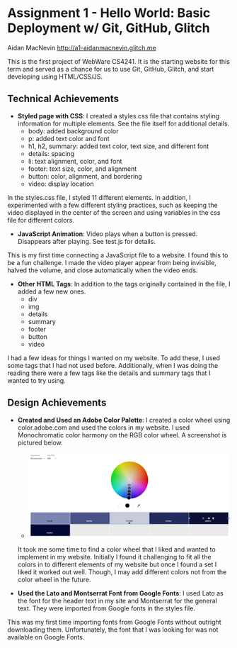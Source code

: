 Assignment 1 - Hello World: Basic Deployment w/ Git, GitHub, Glitch
===


Aidan MacNevin
http://a1-aidanmacnevin.glitch.me

This is the first project of WebWare CS4241. It is the starting website for this term and served as a chance for us to use Git, GitHub, Glitch, and start developing using HTML/CSS/JS. 

## Technical Achievements
- **Styled page with CSS**: I created a styles.css file that contains styling information for multiple elements. See the file itself for additional details.
  - body: added background color
  - p: added text color and font 
  - h1, h2, summary: added text color, text size, and different font
  - details: spacing
  - li: text alignment, color, and font
  - footer: text size, color, and alignment
  - button: color, alignment, and bordering
  - video: display location
  
In the styles.css file, I styled 11 different elements. In addition, I experimented with a few different styling practices, such as keeping the video displayed in the center of the screen and using variables in the css file for different colors.



- **JavaScript Animation**: Video plays when a button is pressed. Disappears after playing. See test.js for details.

This is my first time connecting a JavaScript file to a website. I found this to be a fun challenge. I made the video player appear from being invisible, halved the volume, and close automatically when the video ends.

- **Other HTML Tags**: In addition to the tags originally contained in the file, I added a few new ones.
  - div
  - img
  - details
  - summary
  - footer
  - button
  - video

I had a few ideas for things I wanted on my website. To add these, I used some tags that I had not used before. Additionally, when I was doing the reading there were a few tags like the details and summary tags that I wanted to try using.  

## Design Achievements
- **Created and Used an Adobe Color Palette**: I created a color wheel using color.adobe.com and used the colors in my website. I used Monochromatic color harmony on the RGB color wheel. A screenshot is pictured below.
  - ![img.png](monochromecolor.png)


  It took me some time to find a color wheel that I liked and wanted to implement in my website. Initially I found it challenging to fit all the colors in to different elements of my website but once I found a set I liked it worked out well. Though, I may add different colors not from the color wheel in the future. 


- **Used the Lato and Montserrat Font from Google Fonts**: I used Lato as the font for the header text in my site and Montserrat for the general text. They were imported from Google fonts in the styles file.

This was my first time importing fonts from Google Fonts without outright downloading them. Unfortunately, the font that I was looking for was not available on Google Fonts.  

